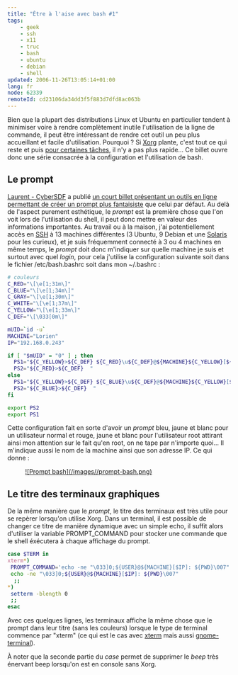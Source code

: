 ```yaml
---
title: "Être à l'aise avec bash #1"
tags:
    - geek
    - ssh
    - x11
    - truc
    - bash
    - ubuntu
    - debian
    - shell
updated: 2006-11-26T13:05:14+01:00
lang: fr
node: 62339
remoteId: cd23106da34dd3f5f883d7dfd8ac063b
---
```

 
Bien que la plupart des distributions Linux et Ubuntu en particulier tendent à minimiser voire à rendre complètement inutile l'utilisation de la ligne de commande, il peut être intéressant de rendre cet outil un peu plus accueillant et facile d'utilisation. Pourquoi ? Si [Xorg](http://pwet.fr/man/linux/commandes/x2/xorg) plante, c'est tout ce qui reste et puis [pour certaines tâches](/post/remplacer-du-texte-dans-une-serie-de-fichiers-repartis-dans-des-dossiers), il n'y a pas plus rapide... Ce billet ouvre donc une série consacrée à la configuration et l'utilisation de bash.

  
## Le prompt

 
[Laurent - CyberSDF](http://cybersdf.org/) a publié [un court billet présentant un outils en ligne permettant de créer un prompt plus fantaisiste](http://cybersdf.org/2006/10/28/207-changez-votre-prompt) que celui par défaut. Au delà de l'aspect purement esthétique, le *prompt* est la première chose que l'on voit lors de l'utilisation du shell, il peut donc mettre en valeur des informations importantes. Au travail ou à la maison, j'ai potentiellement accès en [SSH](http://pwet.fr/man/linux/commandes/ssh) à 13 machines différentes (3 Ubuntu, 9 Debian et une [Solaris](/post/solaris-et-les-outils-gnu) pour les curieux), et je suis fréquemment connecté à 3 ou 4 machines en même temps, le *prompt* doit donc m'indiquer sur quelle machine je suis et surtout avec quel *login*, pour cela j'utilise la configuration suivante soit dans le fichier /etc/bash.bashrc soit dans mon ~/.bashrc :

 ``` bash
# couleurs
C_RED="\[\e[1;31m\]"
C_BLUE="\[\e[1;34m\]"
C_GRAY="\[\e[1;30m\]"
C_WHITE="\[\e[1;37m\]"
C_YELLOW="\[\e[1;33m\]"
C_DEF="\[\033[0m\]"

mUID=`id -u`
MACHINE="Lorien"
IP="192.168.0.243"

if [ "$mUID" = "0" ] ; then
   PS1="${C_YELLOW}>${C_DEF} ${C_RED}\u${C_DEF}@${MACHINE}${C_YELLOW}[${C_DEF}$IP${C_YELLOW}]${C_DEF}:\w${C_RED}#${C_DEF} "
   PS2="${C_RED}>${C_DEF}  "
else
   PS1="${C_YELLOW}>${C_DEF} ${C_BLUE}\u${C_DEF}@${MACHINE}${C_YELLOW}[${C_DEF}$IP${C_YELLOW}]${C_DEF}:\w${C_BLUE}\$ ${C_DEF}"
   PS2="${C_BLUE}>${C_DEF}  "
fi

export PS2
export PS1
```

 
Cette configuration fait en sorte d'avoir un *prompt* bleu, jaune et blanc pour un utilisateur normal et rouge, jaune et blanc pour l'utilisateur root attirant ainsi mon attention sur le fait qu'en root, on ne tape par n'importe quoi... Il m'indique aussi le nom de la machine ainsi que son adresse IP. Ce qui donne :

 


<figure class="object-center"><a href="/images/prompt-bash.png">![Prompt bash](/images//prompt-bash.png)
</a></figure>




   
## Le titre des terminaux graphiques

 
De la même manière que le *prompt*, le titre des terminaux est très utile pour se repèrer lorsqu'on utilise Xorg. Dans un terminal, il est possible de changer ce titre de manière dynamique avec un simple echo, il suffit alors d'utiliser la variable PROMPT_COMMAND pour stocker une commande que le shell éxécutera à chaque affichage du prompt.

 ``` bash
case $TERM in
xterm*)
  PROMPT_COMMAND='echo -ne "\033]0;${USER}@${MACHINE}[$IP]: ${PWD}\007"'
  echo -ne "\033]0;${USER}@${MACHINE}[$IP]: ${PWD}\007"
   ;;
 *)
  setterm -blength 0
  ;;
esac
```

 
Avec ces quelques lignes, les terminaux affiche la même chose que le prompt dans leur titre (sans les couleurs) lorsque le type de terminal commence par &quot;xterm&quot; (ce qui est le cas avec [xterm](http://pwet.fr/man/linux/commandes/xterm) mais aussi [gnome-terminal](http://pwet.fr/man/linux/commandes/gnome_terminal)).

 
À noter que la seconde partie du *case* permet de supprimer le *beep* très énervant beep lorsqu'on est en console sans Xorg.

 